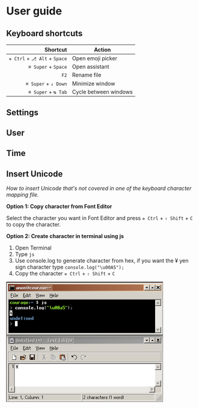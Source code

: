 # User guide
## Keyboard shortcuts
|Shortcut|Action|
|---:|---|
| `✲ Ctrl` + `⎇ Alt` + `Space` | Open emoji picker |
| `⌘ Super` + `Space` | Open assistant |
| `F2` | Rename file |
| `⌘ Super` + `↓ Down` | Minimize window |
| `⌘ Super` + `↹ Tab` | Cycle between windows |

## Settings


## User


## Time


## Insert Unicode

_How to insert Unicode that's not covered in one of the keyboard character mapping file._

__Option 1: Copy character from Font Editor__

Select the character you want in Font Editor and press `✲ Ctrl` + `⇧ Shift` + `C` to copy the character.

__Option 2: Create character in terminal using js__
1. Open Terminal
2. Type `js`
3. Use console.log to generate character from hex, if you want the ¥ yen sign character type `console.log("\u00A5");`
4. Copy the character `✲ Ctrl` + `⇧ Shift` + `C`

![](images/user-guide__terminal-js-copy-character.png)
